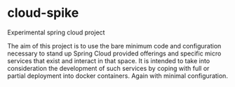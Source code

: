 # cloud-spike
Experimental spring cloud project 

The aim of this project is to use the bare minimum code and configuration necessary to stand up Spring Cloud provided offerings and specific micro services that exist and interact in that space. It is intended to take into consideration the development of such services by coping with full or partial deployment into docker containers. Again with minimal configuration.

